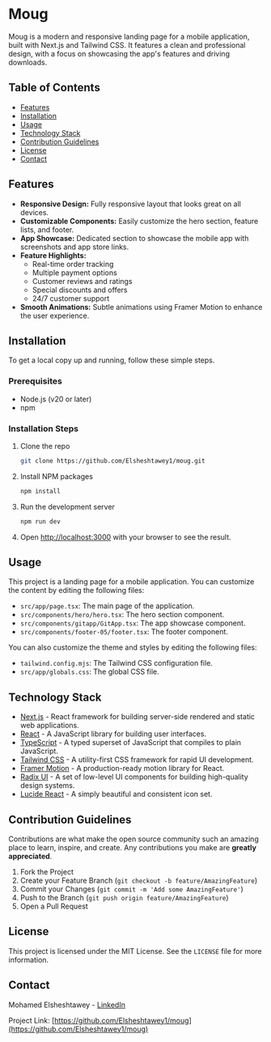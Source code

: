 # Moug

Moug is a modern and responsive landing page for a mobile application, built with Next.js and Tailwind CSS. It features a clean and professional design, with a focus on showcasing the app's features and driving downloads.

## Table of Contents

- [Features](#features)
- [Installation](#installation)
- [Usage](#usage)
- [Technology Stack](#technology-stack)
- [Contribution Guidelines](#contribution-guidelines)
- [License](#license)
- [Contact](#contact)

## Features

- **Responsive Design:** Fully responsive layout that looks great on all devices.
- **Customizable Components:** Easily customize the hero section, feature lists, and footer.
- **App Showcase:** Dedicated section to showcase the mobile app with screenshots and app store links.
- **Feature Highlights:**
  - Real-time order tracking
  - Multiple payment options
  - Customer reviews and ratings
  - Special discounts and offers
  - 24/7 customer support
- **Smooth Animations:** Subtle animations using Framer Motion to enhance the user experience.

## Installation

To get a local copy up and running, follow these simple steps.

### Prerequisites

- Node.js (v20 or later)
- npm

### Installation Steps

1. Clone the repo
   ```sh
   git clone https://github.com/Elsheshtawey1/moug.git
   ```
2. Install NPM packages
   ```sh
   npm install
   ```
3. Run the development server
   ```sh
   npm run dev
   ```
4. Open [http://localhost:3000](http://localhost:3000) with your browser to see the result.

## Usage

This project is a landing page for a mobile application. You can customize the content by editing the following files:

- `src/app/page.tsx`: The main page of the application.
- `src/components/hero/hero.tsx`: The hero section component.
- `src/components/gitapp/GitApp.tsx`: The app showcase component.
- `src/components/footer-05/footer.tsx`: The footer component.

You can also customize the theme and styles by editing the following files:

- `tailwind.config.mjs`: The Tailwind CSS configuration file.
- `src/app/globals.css`: The global CSS file.

## Technology Stack

- [Next.js](https://nextjs.org/) - React framework for building server-side rendered and static web applications.
- [React](https://reactjs.org/) - A JavaScript library for building user interfaces.
- [TypeScript](https://www.typescriptlang.org/) - A typed superset of JavaScript that compiles to plain JavaScript.
- [Tailwind CSS](https://tailwindcss.com/) - A utility-first CSS framework for rapid UI development.
- [Framer Motion](https://www.framer.com/motion/) - A production-ready motion library for React.
- [Radix UI](https://www.radix-ui.com/) - A set of low-level UI components for building high-quality design systems.
- [Lucide React](https://lucide.dev/) - A simply beautiful and consistent icon set.

## Contribution Guidelines

Contributions are what make the open source community such an amazing place to learn, inspire, and create. Any contributions you make are **greatly appreciated**.

1. Fork the Project
2. Create your Feature Branch (`git checkout -b feature/AmazingFeature`)
3. Commit your Changes (`git commit -m 'Add some AmazingFeature'`)
4. Push to the Branch (`git push origin feature/AmazingFeature`)
5. Open a Pull Request

## License

This project is licensed under the MIT License. See the `LICENSE` file for more information.

## Contact

Mohamed Elsheshtawey - [LinkedIn](https://www.linkedin.com/in/mohamed-elsheshtawey/)

Project Link: [https://github.com/Elsheshtawey1/moug](https://github.com/Elsheshtawey1/moug)
